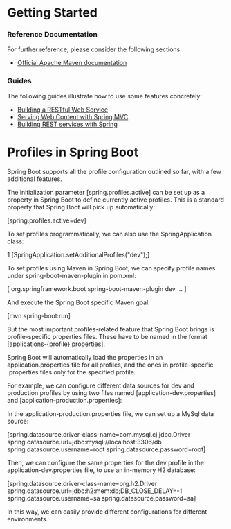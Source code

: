 # Getting Started

### Reference Documentation
For further reference, please consider the following sections:

* [Official Apache Maven documentation](https://maven.apache.org/guides/index.html)

### Guides
The following guides illustrate how to use some features concretely:

* [Building a RESTful Web Service](https://spring.io/guides/gs/rest-service/)
* [Serving Web Content with Spring MVC](https://spring.io/guides/gs/serving-web-content/)
* [Building REST services with Spring](https://spring.io/guides/tutorials/bookmarks/)

# Profiles in Spring Boot

Spring Boot supports all the profile configuration outlined so far, with a few additional features.

The initialization parameter [spring.profiles.active] can be set up as a property in Spring Boot to define currently active profiles. This is a standard property that Spring Boot will pick up automatically:

[spring.profiles.active=dev]

To set profiles programmatically, we can also use the SpringApplication class:

1
[SpringApplication.setAdditionalProfiles("dev");]

To set profiles using Maven in Spring Boot, we can specify profile names under spring-boot-maven-plugin in pom.xml:

[<plugins>
    <plugin>
        <groupId>org.springframework.boot</groupId>
        <artifactId>spring-boot-maven-plugin</artifactId>
        <configuration>
            <profiles>
                <profile>dev</profile>
            </profiles>
        </configuration>
    </plugin>
    ...
</plugins>]

And execute the Spring Boot specific Maven goal:


[mvn spring-boot:run]

But the most important profiles-related feature that Spring Boot brings is profile-specific properties files. These have to be named in the format [applications-{profile}.properties].

Spring Boot will automatically load the properties in an application.properties file for all profiles, and the ones in profile-specific .properties files only for the specified profile.

For example, we can configure different data sources for dev and production profiles by using two files named [application-dev.properties] and [application-production.properties]:

In the application-production.properties file, we can set up a MySql data source:

[spring.datasource.driver-class-name=com.mysql.cj.jdbc.Driver
spring.datasource.url=jdbc:mysql://localhost:3306/db
spring.datasource.username=root
spring.datasource.password=root]

Then, we can configure the same properties for the dev profile in the application-dev.properties file, to use an in-memory H2 database:

[spring.datasource.driver-class-name=org.h2.Driver
spring.datasource.url=jdbc:h2:mem:db;DB_CLOSE_DELAY=-1
spring.datasource.username=sa
spring.datasource.password=sa]

In this way, we can easily provide different configurations for different environments.
